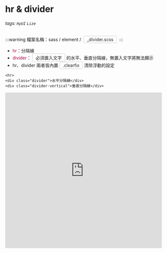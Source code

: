 # hr & divider

###### tags: `HyUI` `Lize`

:::warning
檔案名稱：sass / element / <span class="focus2">\_divider.scss</span>
:::

- <span class="focus">hr</span>：分隔線
- <span class="focus">divider</span>：<div class="focus2">必須置入文字</div>的水平、垂直分隔線，無置入文字將無法顯示
- hr、divider 兩者皆內置<div class="focus2">.clearfix</div>清除浮動的設定

```htmlmixed=
<hr>
<div class="divider">水平分隔線</div>
<div class="divider-vertical">垂直分隔線</div>
```

<iframe height="500" style="width: 100%;" scrolling="no" title="hr &amp; divider / 分隔線" src="https://codepen.io/Lize/embed/PopLJgw?height=265&theme-id=dark&default-tab=css,result" frameborder="no" loading="lazy" allowtransparency="true" allowfullscreen="true">
  See the Pen <a href='https://codepen.io/Lize/pen/PopLJgw'>hr &amp; divider / 分隔線</a> by Lize wu
  (<a href='https://codepen.io/Lize'>@Lize</a>) on <a href='https://codepen.io'>CodePen</a>.
</iframe>

<style>
/* 顏色設定 <span class="blue"></span>*/
.title{
    font-size: 26px; color: #fff;
    background:#00469C; display:inline-block;
    padding: 10px 20px 10px 30px;
    border-radius: 4px;
}
.sub-title{ font-size: 20px; color: #00469C; }
.box{
    padding: 1em 2em;
    background:#f5f5f5;
    margin: 10px 0;
    border: solid 1px #aaa;
}

.focus { color: #B20050; }
.focus2 {
    color: #222; border: solid 1px #c8c8c8;
    display: inline-block;
    padding: 2px 10px; margin: 0 4px;
    border-radius: 4px;
    background: #fff;
}
.link{ font-size: 20px; color: #B20050;}
.ui-infobar{ max-width:95%; }
.markdown-body{ max-width:95%; }
</style>
